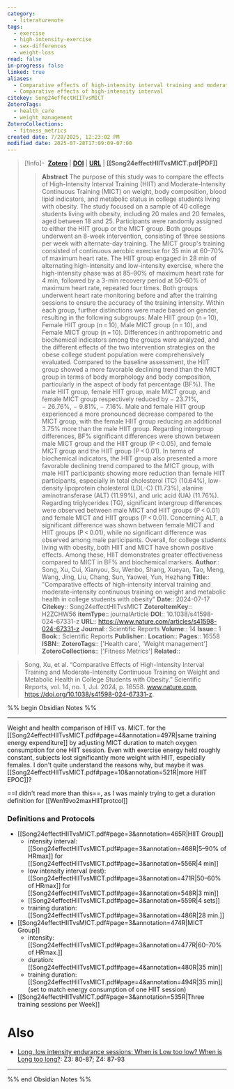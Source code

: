 ```yaml
---
category:
  - literaturenote
tags:
  - exercise
  - high-intensity-exercise
  - sex-differences
  - weight-loss
read: false
in-progress: false
linked: true
aliases:
  - Comparative effects of high-intensity interval training and moderate-intensity continuous training on weight and metabolic health in college students with obesity
  - Comparative effects of high-intensity interval
citekey: Song24effectHIITvsMICT
ZoteroTags:
  - health_care
  - weight_management
ZoteroCollections:
  - fitness_metrics
created date: 7/28/2025, 12:23:02 PM
modified date: 2025-07-28T17:09:09-07:00
---
```


> [!info]- &nbsp;[**Zotero**](zotero://select/library/items/H2ZCHW56)  | [**DOI**](https://doi.org/10.1038/s41598-024-67331-z) | [**URL**](https://www.nature.com/articles/s41598-024-67331-z) | **[[Song24effectHIITvsMICT.pdf|PDF]]**
>> **Abstract**
> The purpose of this study was to compare the effects of High-Intensity Interval Training (HIIT) and Moderate-Intensity Continuous Training (MICT) on weight, body composition, blood lipid indicators, and metabolic status in college students living with obesity. The study focused on a sample of 40 college students living with obesity, including 20 males and 20 females, aged between 18 and 25. Participants were randomly assigned to either the HIIT group or the MICT group. Both groups underwent an 8-week intervention, consisting of three sessions per week with alternate-day training. The MICT group's training consisted of continuous aerobic exercise for 35 min at 60–70% of maximum heart rate. The HIIT group engaged in 28 min of alternating high-intensity and low-intensity exercise, where the high-intensity phase was at 85–90% of maximum heart rate for 4 min, followed by a 3-min recovery period at 50–60% of maximum heart rate, repeated four times. Both groups underwent heart rate monitoring before and after the training sessions to ensure the accuracy of the training intensity. Within each group, further distinctions were made based on gender, resulting in the following subgroups: Male HIIT group (n = 10), Female HIIT group (n = 10), Male MICT group (n = 10), and Female MICT group (n = 10). Differences in anthropometric and biochemical indicators among the groups were analyzed, and the different effects of the two intervention strategies on the obese college student population were comprehensively evaluated. Compared to the baseline assessment, the HIIT group showed a more favorable declining trend than the MICT group in terms of body morphology and body composition, particularly in the aspect of body fat percentage (BF%). The male HIIT group, female HIIT group, male MICT group, and female MICT group respectively reduced by − 23.71%, − 26.76%, − 9.81%, − 7.16%. Male and female HIIT group experienced a more pronounced decrease compared to the MICT group, with the female HIIT group reducing an additional 3.75% more than the male HIIT group. Regarding intergroup differences, BF% significant differences were shown between male MICT group and the HIIT group (P < 0.05), and female MICT group and the HIIT group (P < 0.01). In terms of biochemical indicators, the HIIT group also presented a more favorable declining trend compared to the MICT group, with male HIIT participants showing more reduction than female HIIT participants, especially in total cholesterol (TC) (10.64%), low-density lipoprotein cholesterol (LDL-C) (11.73%), alanine aminotransferase (ALT) (11.99%), and uric acid (UA) (11.76%). Regarding triglycerides (TG), significant intergroup differences were observed between male MICT and HIIT groups (P < 0.01) and female MICT and HIIT groups (P < 0.01). Concerning ALT, a significant difference was shown between female MICT and HIIT groups (P < 0.01), while no significant difference was observed among male participants. Overall, for college students living with obesity, both HIIT and MICT have shown positive effects. Among these, HIIT demonstrates greater effectiveness compared to MICT in BF% and biochemical markers.
> > **Author**:: Song, Xu,  Cui, Xianyou,  Su, Wenbo,  Shang, Xueyan,  Tao, Meng,  Wang, Jing,  Liu, Chang,  Sun, Yaowei,  Yun, Hezhang
> **Title**:: "Comparative effects of high-intensity interval training and moderate-intensity continuous training on weight and metabolic health in college students with obesity"
> **Date**:: 2024-07-17
> **Citekey**:: Song24effectHIITvsMICT
> **ZoteroItemKey**:: H2ZCHW56
> **itemType**:: journalArticle
> **DOI**:: 10.1038/s41598-024-67331-z
> **URL**:: https://www.nature.com/articles/s41598-024-67331-z
> **Journal**:: Scientific Reports
> **Volume**:: 14
> **Issue**:: 1
> **Book**:: Scientific Reports
> **Publisher**:: 
> **Location**:: 
> **Pages**:: 16558
> **ISBN**:: 
> **ZoteroTags**:: ['Health care', 'Weight management']
> **ZoteroCollections**:: ['Fitness Metrics']
> **Related**::

>  Song, Xu, et al. “Comparative Effects of High-Intensity Interval Training and Moderate-Intensity Continuous Training on Weight and Metabolic Health in College Students with Obesity.” Scientific Reports, vol. 14, no. 1, Jul. 2024, p. 16558. www.nature.com, https://doi.org/10.1038/s41598-024-67331-z.

%% begin Obsidian Notes %%
___
Weight and health comparison of HIIT vs. MICT. for the [[Song24effectHIITvsMICT.pdf#page=4&annotation=497R|same training energy expenditure]] by adjusting MICT duration to match oxygen consumption for one HIIT session.  Even with exercise energy held roughly constant, subjects lost significantly more weight with HIIT, especially females.  I don't quite understand the reasons why, but maybe it was [[Song24effectHIITvsMICT.pdf#page=10&annotation=521R|more HIIT EPOC]]?

==I didn't read more than this==, as I was mainly trying to get a duration definition for [[Wen19vo2maxHIITprotcol]]
### Definitions and Protocols
- [[Song24effectHIITvsMICT.pdf#page=3&annotation=465R|HIIT Group]]
	- intensity interval: [[Song24effectHIITvsMICT.pdf#page=3&annotation=468R|5–90% of HRmax]] for [[Song24effectHIITvsMICT.pdf#page=3&annotation=556R|4 min]]
	- low intensity interval (rest): [[Song24effectHIITvsMICT.pdf#page=3&annotation=471R|50–60% of HRmax]] for [[Song24effectHIITvsMICT.pdf#page=3&annotation=548R|3 min]]
	- [[Song24effectHIITvsMICT.pdf#page=3&annotation=559R|4 sets]]
	- training duration: [[Song24effectHIITvsMICT.pdf#page=3&annotation=486R|28 min.]]
- [[Song24effectHIITvsMICT.pdf#page=3&annotation=474R|MICT Group]]
	- intensity: [[Song24effectHIITvsMICT.pdf#page=3&annotation=477R|60–70% of HRmax.]]
	- duration: [[Song24effectHIITvsMICT.pdf#page=4&annotation=480R|35 min]]
	- training duration: [[Song24effectHIITvsMICT.pdf#page=4&annotation=494R|35 min]] (set to match energy consumption of one HIIT session)
- [[Song24effectHIITvsMICT.pdf#page=3&annotation=535R|Three training sessions per Week]]
# Also
- [Long, low intensity endurance sessions: When is Low too low?  When is Long too long?](https://share.evernote.com/note/a689163e-387f-47f8-bbc8-b7f4e592f36d): Z3: 80-87; Z4: 87-93
___
%% end Obsidian Notes %%

